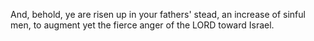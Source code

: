 And, behold, ye are risen up in your fathers' stead, an increase of sinful men, to augment yet the fierce anger of the LORD toward Israel.
